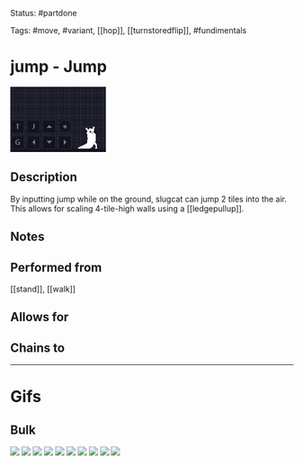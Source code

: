 Status: #partdone

Tags: #move, #variant, [[hop]], [[turnstoredflip]], #fundimentals

# jump - Jump
<img src=https://raw.githubusercontent.com/LauraHannah44/Rain-World-Movement/main/Files/jump_header.gif>

## Description
By inputting jump while on the ground, slugcat can jump 2 tiles into the air. This allows for scaling 4-tile-high walls using a [[ledgepullup]].

## Notes


## Performed from
[[stand]], [[walk]]

## Allows for


## Chains to


___
# Gifs
## Bulk
<img src=https://raw.githubusercontent.com/LauraHannah44/Rain-World-Movement/main/Files/jump_0.gif>

<img src=https://raw.githubusercontent.com/LauraHannah44/Rain-World-Movement/main/Files/jump_1.gif>

<img src=https://raw.githubusercontent.com/LauraHannah44/Rain-World-Movement/main/Files/jump_2.gif>

<img src=https://raw.githubusercontent.com/LauraHannah44/Rain-World-Movement/main/Files/jump_3.gif>

<img src=https://raw.githubusercontent.com/LauraHannah44/Rain-World-Movement/main/Files/jump_4.gif>

<img src=https://raw.githubusercontent.com/LauraHannah44/Rain-World-Movement/main/Files/jump_5.gif>

<img src=https://raw.githubusercontent.com/LauraHannah44/Rain-World-Movement/main/Files/jump_6.gif>

<img src=https://raw.githubusercontent.com/LauraHannah44/Rain-World-Movement/main/Files/jump_7.gif>

<img src=https://raw.githubusercontent.com/LauraHannah44/Rain-World-Movement/main/Files/jump_8.gif>

<img src=https://raw.githubusercontent.com/LauraHannah44/Rain-World-Movement/main/Files/jump_9.gif>

